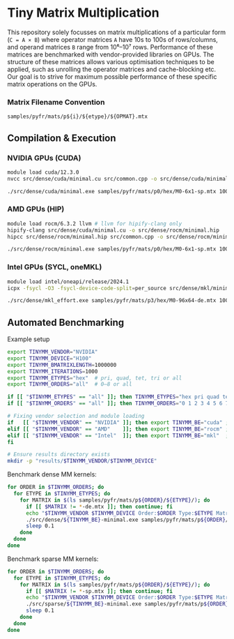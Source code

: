 # Tiny Matrix Multiplication

This repository solely focusses on matrix multiplications of a particular form (`C = A × B`) where operator matrices `A` have 10s to 100s of rows/columns, and operand matrices `B` range from 10⁶–10⁷ rows. 
Performance of these matrices are benchmarked with vendor-provided libraries on GPUs. 
The structure of these matrices allows various optimisation techniques to be applied, such as unrolling the operator matrices and cache-blocking etc. 
Our goal is to strive for maximum possible performance of these specific matrix operations on the GPUs.

### Matrix Filename Convention
```
samples/pyfr/mats/p${i}/${etype}/${OPMAT}.mtx
```

## Compilation & Execution

### NVIDIA GPUs (CUDA)
```bash
module load cuda/12.3.0
nvcc src/dense/cuda/minimal.cu src/common.cpp -o src/dense/cuda/minimal.exe -lcublas

./src/dense/cuda/minimal.exe samples/pyfr/mats/p0/hex/M0-6x1-sp.mtx 10000000 1000 NVIDIA A100
```

### AMD GPUs (HIP)
```bash
module load rocm/6.3.2 llvm # llvm for hipify-clang only
hipify-clang src/dense/cuda/minimal.cu -o src/dense/rocm/minimal.hip
hipcc src/dense/rocm/minimal.hip src/common.cpp -o src/dense/rocm/minimal.exe -lrocblas

./src/dense/rocm/minimal.exe samples/pyfr/mats/p0/hex/M0-6x1-sp.mtx 10000000 1000 AMD MI300x
```

### Intel GPUs (SYCL, oneMKL)
```bash
module load intel/oneapi/release/2024.1
icpx -fsycl -O3 -fsycl-device-code-split=per_source src/dense/mkl/minimal.cpp src/common.cpp -o src/dense/mkl/minimal.exe -Wl,--start-group -lmkl_sycl -lmkl_intel_lp64 -lmkl_core -lmkl_sequential -Wl,--end-group -liomp5 -lpthread -lm

./src/dense/mkl_effort.exe samples/pyfr/mats/p3/hex/M0-96x64-de.mtx 100 100 Intel MAX1550
```

## Automated Benchmarking

Example setup 
```sh
export TINYMM_VENDOR="NVIDIA"
export TINYMM_DEVICE="H100"
export TINYMM_BMATRIXLENGTH=1000000
export TINYMM_ITERATIONS=1000
export TINYMM_ETYPES="hex"  # pri, quad, tet, tri or all
export TINYMM_ORDERS="all"  # 0–8 or all

if [[ "$TINYMM_ETYPES" == "all" ]]; then TINYMM_ETYPES="hex pri quad tet tri"; fi
if [[ "$TINYMM_ORDERS" == "all" ]]; then TINYMM_ORDERS="0 1 2 3 4 5 6 7 8"; fi

# Fixing vendor selection and module loading
if   [[ "$TINYMM_VENDOR" == "NVIDIA" ]]; then export TINYMM_BE="cuda" ; module load cuda/12.3.0
elif [[ "$TINYMM_VENDOR" == "AMD"    ]]; then export TINYMM_BE="rocm" ; module load rocm/6.3.2 
elif [[ "$TINYMM_VENDOR" == "Intel"  ]]; then export TINYMM_BE="mkl"  ; module load intel/oneapi/release/2024.1
fi

# Ensure results directory exists
mkdir -p "results/$TINYMM_VENDOR/$TINYMM_DEVICE"

```

Benchmark dense MM kernels:

```sh
for ORDER in $TINYMM_ORDERS; do
  for ETYPE in $TINYMM_ETYPES; do
    for MATRIX in $(ls samples/pyfr/mats/p${ORDER}/${ETYPE}/); do
      if [[ $MATRIX != *-de.mtx ]]; then continue; fi
      echo "$TINYMM_VENDOR $TINYMM_DEVICE Order:$ORDER Type:$ETYPE Matrix:$MATRIX"
      ./src/dense/${TINYMM_BE}-minimal.exe samples/pyfr/mats/p${ORDER}/${ETYPE}/$MATRIX $TINYMM_BMATRIXLENGTH $TINYMM_ITERATIONS $TINYMM_VENDOR $TINYMM_DEVICE
      sleep 0.1
    done
  done
done
```

Benchmark sparse MM kernels:

```sh
for ORDER in $TINYMM_ORDERS; do
  for ETYPE in $TINYMM_ETYPES; do
    for MATRIX in $(ls samples/pyfr/mats/p${ORDER}/${ETYPE}/); do
      if [[ $MATRIX != *-sp.mtx ]]; then continue; fi
      echo "$TINYMM_VENDOR $TINYMM_DEVICE Order:$ORDER Type:$ETYPE Matrix:$MATRIX"
      ./src/sparse/${TINYMM_BE}-minimal.exe samples/pyfr/mats/p${ORDER}/${ETYPE}/$MATRIX $TINYMM_BMATRIXLENGTH $TINYMM_ITERATIONS $TINYMM_VENDOR $TINYMM_DEVICE
      sleep 0.1
    done
  done
done
```